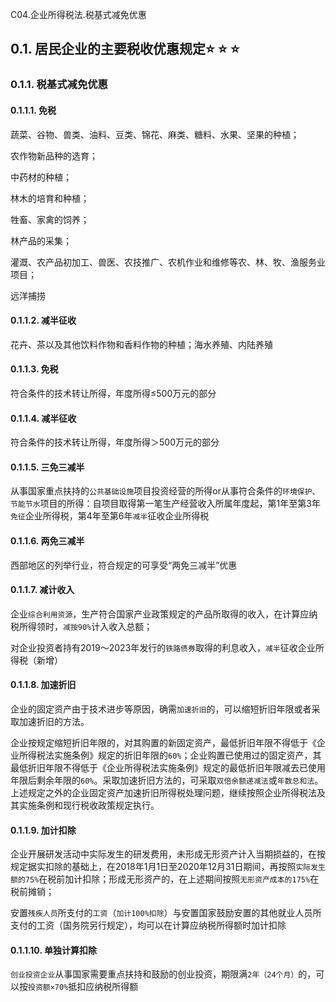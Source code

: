 C04.企业所得税法.税基式减免优惠

## 0.1. 居民企业的主要税收优惠规定:star: :star: :star: 

### 0.1.1. 税基式减免优惠

#### 0.1.1.1. 免税

蔬菜、谷物、兽类、油料、豆类、锦花、麻类、糖料、水果、坚果的种植；

农作物新品种的选育；

中药材的种植；

林木的培育和种植；

牲畜、家禽的饲养；

林产品的采集；

灌溉、农产品初加工、兽医、农技推广、农机作业和维修等农、林、牧、渔服务业项目；

远洋捕捞

#### 0.1.1.2. 减半征收

花卉、茶以及其他饮料作物和香料作物的种植；海水养殖、内陆养殖

#### 0.1.1.3. 免税

符合条件的技术转让所得，年度所得≤500万元的部分

#### 0.1.1.4. 减半征收

符合条件的技术转让所得，年度所得＞500万元的部分

#### 0.1.1.5. 三免三减半

从事国家重点扶持的`公共基础设施`项目投资经营的所得or从事符合条件的`环境保护、节能节水`项目的所得：自项目取得第一笔生产经营收入所属年度起，第1年至第3年`免征`企业所得税，第4年至第6年`减半`征收企业所得税

#### 0.1.1.6. 两免三减半

西部地区的列举行业，符合规定的可享受“两免三减半”优惠

#### 0.1.1.7. 减计收入

企业`综合利用资源`，生产符合国家产业政策规定的产品所取得的收入，在计算应纳税所得领时，`减按90%`计入收入总额；

对企业投资者持有2019～2023年发行的`铁路债券`取得的利息收入，`减半`征收企业所得税（新增）

#### 0.1.1.8. 加速折旧

企业的固定资产由于技术进步等原因，确需`加速折旧`的，可以缩短折旧年限或者采取加速折旧的方法。

企业按规定缩短折旧年限的，对其购置的新固定资产，最低折旧年限不得低于《企业所得税法实施条例》规定的折旧年限的`60%`；企业购置已使用过的固定资产，其最低折旧年限不得低于《企业所得税法实施条例》规定的最低折旧年限减去已使用年限后剩余年限的`60%`。采取加速折旧方法的，可采取`双倍余额递减法`或`年数总和法`。上述规定之外的企业固定资产加速折旧所得税处理问题，继续按照企业所得税法及其实施条例和现行税收政策规定执行。

#### 0.1.1.9. 加计扣除

企业开展研发活动中实际发生的研发费用，未形成无形资产计入当期损益的，在按规定据实扣除的基础上，在2018年1月1日至2020年12月31日期间，再按照`实际发生额的75%`在税前加计扣除；形成无形资产的，在上述期间按照`无形资产成本的175%`在税前摊销；

安置`残疾人员`所支付的`工资`（`加计100%扣除`）与安置国家鼓励安置的其他就业人员所支付的工资（国务院另行规定），均可以在计算应纳税所得额时加计扣除

#### 0.1.1.10. 单独计算扣除

`创业投资企业`从事国家需要重点扶持和鼓励的创业投资，期限满`2年（24个月）`的，可以按`投资额×70%`抵扣应纳税所得额
